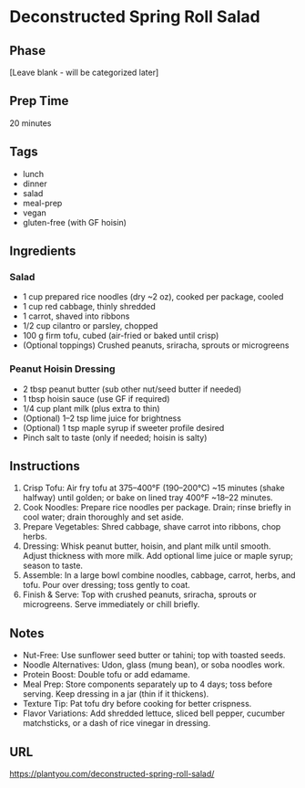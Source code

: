 # Deconstructed Spring Roll Salad

## Phase
[Leave blank - will be categorized later]

## Prep Time
20 minutes

## Tags
- lunch
- dinner
- salad
- meal-prep
- vegan
- gluten-free (with GF hoisin)

## Ingredients
### Salad
- 1 cup prepared rice noodles (dry ~2 oz), cooked per package, cooled
- 1 cup red cabbage, thinly shredded
- 1 carrot, shaved into ribbons
- 1/2 cup cilantro or parsley, chopped
- 100 g firm tofu, cubed (air-fried or baked until crisp)
- (Optional toppings) Crushed peanuts, sriracha, sprouts or microgreens

### Peanut Hoisin Dressing
- 2 tbsp peanut butter (sub other nut/seed butter if needed)
- 1 tbsp hoisin sauce (use GF if required)
- 1/4 cup plant milk (plus extra to thin)
- (Optional) 1–2 tsp lime juice for brightness
- (Optional) 1 tsp maple syrup if sweeter profile desired
- Pinch salt to taste (only if needed; hoisin is salty)

## Instructions
1. Crisp Tofu: Air fry tofu at 375–400°F (190–200°C) ~15 minutes (shake halfway) until golden; or bake on lined tray 400°F ~18–22 minutes.
2. Cook Noodles: Prepare rice noodles per package. Drain; rinse briefly in cool water; drain thoroughly and set aside.
3. Prepare Vegetables: Shred cabbage, shave carrot into ribbons, chop herbs.
4. Dressing: Whisk peanut butter, hoisin, and plant milk until smooth. Adjust thickness with more milk. Add optional lime juice or maple syrup; season to taste.
5. Assemble: In a large bowl combine noodles, cabbage, carrot, herbs, and tofu. Pour over dressing; toss gently to coat.
6. Finish & Serve: Top with crushed peanuts, sriracha, sprouts or microgreens. Serve immediately or chill briefly.

## Notes
- Nut-Free: Use sunflower seed butter or tahini; top with toasted seeds.
- Noodle Alternatives: Udon, glass (mung bean), or soba noodles work.
- Protein Boost: Double tofu or add edamame.
- Meal Prep: Store components separately up to 4 days; toss before serving. Keep dressing in a jar (thin if it thickens).
- Texture Tip: Pat tofu dry before cooking for better crispness.
- Flavor Variations: Add shredded lettuce, sliced bell pepper, cucumber matchsticks, or a dash of rice vinegar in dressing.

## URL
https://plantyou.com/deconstructed-spring-roll-salad/
